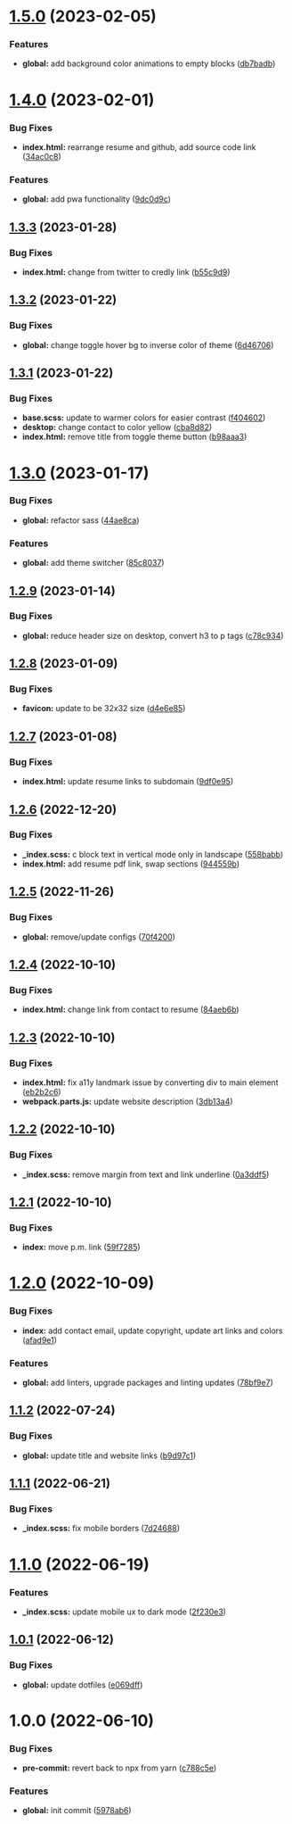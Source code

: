 # [1.5.0](https://github.com/waldronmatt/waldronmatthew.com/compare/v1.4.0...v1.5.0) (2023-02-05)


### Features

* **global:** add background color animations to empty blocks ([db7badb](https://github.com/waldronmatt/waldronmatthew.com/commit/db7badb0e3415200747a2cbc9630392b5485ea51))

# [1.4.0](https://github.com/waldronmatt/waldronmatthew.com/compare/v1.3.3...v1.4.0) (2023-02-01)


### Bug Fixes

* **index.html:** rearrange resume and github, add source code link ([34ac0c8](https://github.com/waldronmatt/waldronmatthew.com/commit/34ac0c87778c8ab183d7ecb33ef5cfee32b3412f))


### Features

* **global:** add pwa functionality ([9dc0d9c](https://github.com/waldronmatt/waldronmatthew.com/commit/9dc0d9c6cd79fa6ec4788ce5e49af51a8e386d88))

## [1.3.3](https://github.com/waldronmatt/waldronmatthew.com/compare/v1.3.2...v1.3.3) (2023-01-28)


### Bug Fixes

* **index.html:** change from twitter to credly link ([b55c9d9](https://github.com/waldronmatt/waldronmatthew.com/commit/b55c9d9fbe7c6fc4924e60e9c63c9188250e832b))

## [1.3.2](https://github.com/waldronmatt/waldronmatthew.com/compare/v1.3.1...v1.3.2) (2023-01-22)


### Bug Fixes

* **global:** change toggle hover bg to inverse color of theme ([6d46706](https://github.com/waldronmatt/waldronmatthew.com/commit/6d467069512da7e757313c0f523cb0a8e662d926))

## [1.3.1](https://github.com/waldronmatt/waldronmatthew.com/compare/v1.3.0...v1.3.1) (2023-01-22)


### Bug Fixes

* **base.scss:** update to warmer colors for easier contrast ([f404602](https://github.com/waldronmatt/waldronmatthew.com/commit/f40460251dbbf24e74d9d456bf120455dbfe0647))
* **desktop:** change contact to color yellow ([cba8d82](https://github.com/waldronmatt/waldronmatthew.com/commit/cba8d823e2125d2eff3a571feda8f7673d5a4f16))
* **index.html:** remove title from toggle theme button ([b98aaa3](https://github.com/waldronmatt/waldronmatthew.com/commit/b98aaa3cfde7f10b7e8d8bebb8359339c737833a))

# [1.3.0](https://github.com/waldronmatt/waldronmatthew.com/compare/v1.2.9...v1.3.0) (2023-01-17)


### Bug Fixes

* **global:** refactor sass ([44ae8ca](https://github.com/waldronmatt/waldronmatthew.com/commit/44ae8cac6f6181b429b7fff1f787c1838ea16b94))


### Features

* **global:** add theme switcher ([85c8037](https://github.com/waldronmatt/waldronmatthew.com/commit/85c80371c3dece96379a14f6c596395a79cded57))

## [1.2.9](https://github.com/waldronmatt/waldronmatthew.com/compare/v1.2.8...v1.2.9) (2023-01-14)


### Bug Fixes

* **global:** reduce header size on desktop, convert h3 to p tags ([c78c934](https://github.com/waldronmatt/waldronmatthew.com/commit/c78c93402fe2219c6052a931fc6d670890fb15c2))

## [1.2.8](https://github.com/waldronmatt/waldronmatthew.com/compare/v1.2.7...v1.2.8) (2023-01-09)


### Bug Fixes

* **favicon:** update to be 32x32 size ([d4e6e85](https://github.com/waldronmatt/waldronmatthew.com/commit/d4e6e85c8cf29da07d92ae22533ec289bae9c527))

## [1.2.7](https://github.com/waldronmatt/waldronmatthew.com/compare/v1.2.6...v1.2.7) (2023-01-08)


### Bug Fixes

* **index.html:** update resume links to subdomain ([9df0e95](https://github.com/waldronmatt/waldronmatthew.com/commit/9df0e9556cbbf5c0491959d35ae156ad49633cae))

## [1.2.6](https://github.com/waldronmatt/waldronmatthew.com/compare/v1.2.5...v1.2.6) (2022-12-20)


### Bug Fixes

* **_index.scss:** c block text in vertical mode only in landscape ([558babb](https://github.com/waldronmatt/waldronmatthew.com/commit/558babb33b49cf734486b9fb84460d0ca0ff5ca0))
* **index.html:** add resume pdf link, swap sections ([944559b](https://github.com/waldronmatt/waldronmatthew.com/commit/944559b6792e364656777be392ba2fbc6a1c8ff6))

## [1.2.5](https://github.com/waldronmatt/waldronmatthew.com/compare/v1.2.4...v1.2.5) (2022-11-26)


### Bug Fixes

* **global:** remove/update configs ([70f4200](https://github.com/waldronmatt/waldronmatthew.com/commit/70f4200b0cd0d614dfd85371979cde881f06d1f5))

## [1.2.4](https://github.com/waldronmatt/waldronmatthew.com/compare/v1.2.3...v1.2.4) (2022-10-10)


### Bug Fixes

* **index.html:** change link from contact to resume ([84aeb6b](https://github.com/waldronmatt/waldronmatthew.com/commit/84aeb6b16ae9c2dd2a4a15da87f9f75e56764a38))

## [1.2.3](https://github.com/waldronmatt/waldronmatthew.com/compare/v1.2.2...v1.2.3) (2022-10-10)


### Bug Fixes

* **index.html:** fix a11y landmark issue by converting div to main element ([eb2b2c6](https://github.com/waldronmatt/waldronmatthew.com/commit/eb2b2c6628ddd94b04c2bfd883099c42bb48162c))
* **webpack.parts.js:** update website description ([3db13a4](https://github.com/waldronmatt/waldronmatthew.com/commit/3db13a43f3a26073bd8531656989a638a35842cd))

## [1.2.2](https://github.com/waldronmatt/waldronmatthew.com/compare/v1.2.1...v1.2.2) (2022-10-10)


### Bug Fixes

* **_index.scss:** remove margin from text and link underline ([0a3ddf5](https://github.com/waldronmatt/waldronmatthew.com/commit/0a3ddf541adfdbbad11351d09af9677919685803))

## [1.2.1](https://github.com/waldronmatt/waldronmatthew.com/compare/v1.2.0...v1.2.1) (2022-10-10)


### Bug Fixes

* **index:** move p.m. link ([59f7285](https://github.com/waldronmatt/waldronmatthew.com/commit/59f7285d7d89a9956a20857e8340bd2b7168e1c7))

# [1.2.0](https://github.com/waldronmatt/waldronmatthew.com/compare/v1.1.2...v1.2.0) (2022-10-09)


### Bug Fixes

* **index:** add contact email, update copyright, update art links and colors ([afad9e1](https://github.com/waldronmatt/waldronmatthew.com/commit/afad9e1df1df2b4684031639bf51d1d0e84b0924))


### Features

* **global:** add linters, upgrade packages and linting updates ([78bf9e7](https://github.com/waldronmatt/waldronmatthew.com/commit/78bf9e77ba9e741c44e3b0eb61cbabdddbd67f40))

## [1.1.2](https://github.com/waldronmatt/waldronmatthew.com/compare/v1.1.1...v1.1.2) (2022-07-24)


### Bug Fixes

* **global:** update title and website links ([b9d97c1](https://github.com/waldronmatt/waldronmatthew.com/commit/b9d97c17d64f67f14a0bd41b508ce9dce3381021))

## [1.1.1](https://github.com/waldronmatt/waldronmatthew.com/compare/v1.1.0...v1.1.1) (2022-06-21)


### Bug Fixes

* **_index.scss:** fix mobile borders ([7d24688](https://github.com/waldronmatt/waldronmatthew.com/commit/7d24688e8cf58c7945db8be93905c401afc1fa5c))

# [1.1.0](https://github.com/waldronmatt/waldronmatthew.com/compare/v1.0.1...v1.1.0) (2022-06-19)


### Features

* **_index.scss:** update mobile ux to dark mode ([2f230e3](https://github.com/waldronmatt/waldronmatthew.com/commit/2f230e37eb2c7b2c945c9a58ff06e1cf4f05be6b))

## [1.0.1](https://github.com/waldronmatt/waldronmatthew.com/compare/v1.0.0...v1.0.1) (2022-06-12)


### Bug Fixes

* **global:** update dotfiles ([e069dff](https://github.com/waldronmatt/waldronmatthew.com/commit/e069dffe4576a31d8b8467087b38a1d623c85972))

# 1.0.0 (2022-06-10)


### Bug Fixes

* **pre-commit:** revert back to npx from yarn ([c788c5e](https://github.com/waldronmatt/waldronmatthew.com/commit/c788c5e2baf1a6b61ccab180435542680447db0f))


### Features

* **global:** init commit ([5978ab6](https://github.com/waldronmatt/waldronmatthew.com/commit/5978ab6bf3fe89ba687c91ef646c84ed8e237f74))
